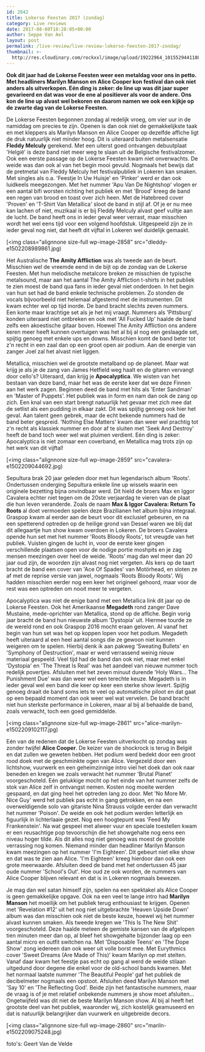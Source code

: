 ```yaml
---
id: 2842
title: Lokerse Feesten 2017 (zondag)
category: Live reviews
date: 2017-08-08T18:28:05+00:00
author: Seppe Van Ael
layout: post
permalink: /live-review/live-review-lokerse-feesten-2017-zondag/
thumbnail: >-
  http://res.cloudinary.com/rockxxl/image/upload/19222964_10155294411888654_6270644261494970201_o.jpg
---
```

**Ook dit jaar had de Lokerse Feesten weer een metaldag voor ons in petto. Met headliners Marilyn Manson en Alice Cooper kon festival dan ook niet anders als uitverkopen. Eén ding is zeker: de line up was dit jaar super gevarieerd en dat was voor de ene al positiever als voor de andere. Ons kon de line up alvast wel bekoren en daarom namen we ook een kijkje op de zwarte dag van de Lokerse Feesten.**

De Lokerse Feesten begonnen zondag al redelijk vroeg, om vier uur in de namiddag om precies te zijn. Openen is dan ook niet de gemakkelijkste taak en met kleppers als Marilyn Manson en Alice Cooper op dezelfde affiche ligt de druk natuurlijk niet minder hoog. Dit is uiteraard buiten metalsensatie **Fleddy Melculy** gerekend. Met een uiterst goed ontvangen debuutplaat 'Helgië' is deze band niet meer weg te slaan uit de Belgische festivalzomer. Ook een eerste passage op de Lokerse Feesten kwam niet onverwachts. De weide was dan ook al van het begin mooi gevuld. Nogmaals het bewijs dat de pretmetal van Fleddy Melculy het festivalpubliek in Lokeren kan smaken. Met singles als o.a. 'Feestje In Uw Huisje' en 'Pinker' werd er dan ook luidkeels meegezongen. Met het nummer 'Apu Van De Nightshop' vlogen er een aantal bifi worsten richting het publiek en met 'Brood' kreeg de band een regen van brood en toast over zich heen. Met de Hatebreed cover 'Proven' en 'T-Shirt Van Metallica' sloot de band in stijl af. Of je er nu mee kan lachen of niet, muzikaal is er bij Fleddy Melculy alvast geef vuiltje aan de lucht. De band heeft ons in ieder geval weer verrast, maar misschien wordt het wel eens tijd voor een volgend hoofdstuk. Uitgespeeld zijn ze in ieder geval nog niet, dat heeft dit vijftal in Lokeren wel duidelijk gemaakt.

[<img class="alignnone size-full wp-image-2858" src="dleddy-e1502208989861.jpg)

Het Australische **The Amity Affliction** was als tweede aan de beurt. Misschien wel de vreemde eend in de bijt op de zondag van de Lokerse Feesten. Met hun melodische metalcore breken ze misschien de typische metalsound, maar aan het aantal The Amity Affliction t-shirts in het publiek te zien moest de band qua fans in ieder geval niet onderdoen. In het begin van hun set had de band enkele technische problemen. Zo stonden de vocals bijvoorbeeld niet helemaal afgestemd met de instrumenten. Dit kwam echter wel op tijd inorde. De band bracht slechts zeven nummers. Een korte maar krachtige set als je het mij vraagt. Nummers als 'Pittsburg' konden uiteraard niet ontbreken en ook met 'All Fucked Up' haalde de band zelfs een akoestische gitaar boven. Hoewel The Amity Affliction ons andere keren meer heeft kunnen overtuigen was het al bij al nog een geslaagde set, spijtig genoeg met enkele ups en downs. Misschien komt de band beter tot z'n recht in een zaal dan op een groot open air podium. Aan de energie van zanger Joel zal het alvast niet liggen.

Metallica, misschien wel de grootste metalband op de planeet. Maar wat krijg je als je de zang van James Hetfield weg haalt en de gitaren vervangt door cello's? Uiteraard, dan krijg je **Apocalyptica**. We wisten van het bestaan van deze band, maar het was de eerste keer dat we deze Finnen aan het werk zagen. Beginnen deed de band met hits als 'Enter Sandman' en 'Master of Puppets'. Het publiek was in form en nam dan ook de zang op zich. Een knal van een start brengt natuurlijk het gevaar met zich mee dat de setlist als een pudding in elkaar zakt. Dit was spijtig genoeg ook hier het geval. Aan talent geen gebrek, maar de echt bekende nummers had de band beter gespreid. 'Nothing Else Matters' kwam dan weer wel prachtig tot z'n recht als klassiek nummer en door af te sluiten met 'Seek And Destroy' heeft de band toch weer wel wat pluimen verdient. Eén ding is zeker: Apocalyptica is niet zomaar een coverband, en Metallica mag trots zijn op het werk van dit vijftal!

[<img class="alignnone size-full wp-image-2859" src="cavalera-e1502209044692.jpg)

Sepultura brak 20 jaar geleden door met hun legendarisch album 'Roots'. Ondertussen onderging Sepultura enkele line up wissels waarin een originele bezetting bijna onvindbaar werd. Dit hield de broers Max en Iggor Cavalera echter niet tegen om de 20ste verjaardag te vieren van de plaat die hun leven veranderde. Zoals de naam **Max & Iggor Cavalera: Return To Roots** al doet vermoeden spelen deze Brazilianen het album bijna integraal. Graspop kwam al eerder aan de beurt voor dit exclusief gebeuren, en na een spetterend optreden op de heilige grond van Dessel waren we blij dat dit allegaartje hun show kwam overdoen in Lokeren. De broers Cavalera opende hun set met het nummer 'Roots Bloody Roots', tot vreugde van het publiek. Vuisten gingen de lucht in, voor de eerste keer gingen verschillende plaatsen open voor de nodige portie moshpits en je zag mensen meezingen over heel de weide. 'Roots' mag dan wel meer dan 20 jaar oud zijn, de woorden zijn alvast nog niet vergeten. Als kers op de taart bracht de band een cover van 'Ace Of Spades' van Motörhead, en sloten ze af met de reprise versie van jawel, nogmaals 'Roots Bloody Roots'. Wij hadden misschien eerder nog een keer het origineel gehoord, maar voor de rest was een optreden om nooit meer te vergeten.

Apocalyptica was niet de enige band met een Metallica link dit jaar op de Lokerse Feesten. Ook het Amerikaanse **Megadeth** rond zanger Dave Mustaine, mede-oprichter van Metallica, stond op de affiche. Begin vorig jaar bracht de band hun nieuwste album 'Dystopia' uit. Hiermee tourde ze de wereld rond en ook Graspop 2016 mocht eraan geloven. Al vanaf het begin van hun set was het op koppen lopen voor het podium. Megadeth heeft uiteraard al een heel aantal songs die ze gewoon niet kunnen weigeren om te spelen. Hierbij denk ik aan pakweg 'Sweating Bullets' en 'Symphony of Destruction', maar er werd verrassend weinig nieuw materiaal gespeeld. Veel tijd had de band dan ook niet, maar met enkel 'Dystopia' en 'The Threat Is Real' was het aandeel van nieuwe nummer toch redelijk povertjes. Afsluiten met het zeven minuut durende 'Holy Wars&#8230; The Punishment Due' was dan weer wel een terechte keuze. Megadeth is in ieder geval wel een band die keer op keer een sterke show levert. Spijtig genoeg draait de band soms iets te veel op automatische piloot en dat gaat op een bepaald moment dan ook weer wel wat vervelen. De band bracht niet hun sterkste performance in Lokeren, maar al bij al behaalde de band, zoals verwacht, toch een goed gemiddelde.

[<img class="alignnone size-full wp-image-2861" src="alice-marilyn-e1502209102117.jpg)

Eén van de redenen dat de Lokerse Feesten uitverkocht op zondag was zonder twijfel **Alice Cooper**. De keizer van de shockrock is terug in België en dat zullen we geweten hebben. Het podium werd bedekt door een groot rood doek met de geschminkte ogen van Alice. Vergezeld door een lichtshow, vuurwerk en een geheimzinnige intro viel het doek dan ook naar beneden en kregen we zoals verwacht het nummer 'Brutal Planet' voorgeschoteld. Eén gelukkige mocht op het einde van het nummer zelfs de stok van Alice zelf in ontvangst nemen. Kosten nog moeite werden gespaard, en dat ging heel het optreden lang zo door. Met 'No More Mr. Nice Guy' werd het publiek pas echt in gang getrokken, en na een overweldigende solo van gitariste Nina Strauss volgde eerder dan verwacht het nummer 'Poison'. De weide en ook het podium werden letterlijk en figuurlijk in lichterlaaie gezet. Nog een hoogtepunt was 'Feed My Frankenstein'. Na wat gespeel met alweer vuur en speciale toestellen kwam er een reusachtige pop tevoorschijn die het showgehalte nog eens een niveau hoger tilde. Als dit alles nog niet genoeg was moest de grootste verrassing nog komen. Niemand minder dan headliner Marilyn Manson kwam meezingen op het nummer 'I'm Eighteen'. Dit gebeurt niet elke show en dat was te zien aan Alice. 'I'm Eighteen' kreeg hierdoor dan ook een grote meerwaarde. Afsluiten deed de band met het ondertussen 45 jaar oude nummer 'School's Out'. Hoe oud ze ook worden, de nummers van Alice Cooper blijven relevant en dat is in Lokeren nogmaals bewezen.

Je mag dan wel satan himself zijn, spelen na een spektakel als Alice Cooper is geen gemakkelijke opgave. Ook na een veel te lange intro had **Marilyn Manson** het moeilijk om het publiek terug enthousiast te krijgen. Openen met 'Revelation #12' uit het nog niet uitgebrachte 'Heaven Upside Down' album was dan misschien ook niet de beste keuze, hoewel wij het nummer alvast kunnen smaken. Als tweede kregen we 'This Is The New Shit' voorgeschoteld. Deze haalde meteen de gemiste kansen van de afgelopen tien minuten meer dan op, al bleef het showgehalte bijzonder laag op een aantal micro en outfit switchen na. Met 'Disposable Teens' en 'The Dope Show' zong iedereen dan ook weer uit volle borst mee. Met Eurythmics cover 'Sweet Dreams (Are Made of This)' kwam Marilyn op met stelten. Vanaf daar kwam het feestje pas echt op gang al werd de weide stilaan uitgedund door degene die enkel voor de old-school bands kwamen. Met het normaal laatste nummer 'The Beautiful People' gaf het publiek de decibelmeter nogmaals een opstoot. Afsluiten deed Marilyn Manson met 'Say 10' en 'The Reflecting God'. Beide zijn het fantastische nummers, maar de vraag is of je met relatief onbekende nummers je show moet afsluiten&#8230; Ongetwijfeld was dit niet de beste Marilyn Manson show. Al bij al heeft het grootste deel van het publiek, waaronder wij, zich kostelijk geamuseerd en dat is natuurlijk belangrijker dan vuurwerk en uitgebreide decors.

[<img class="alignnone size-full wp-image-2860" src="mariln-e1502209075248.jpg)

foto's: Geert Van de Velde